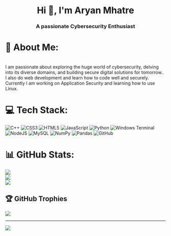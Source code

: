 <h1 align="center">Hi 👋, I'm Aryan Mhatre</h1>
<h3 align="center">A passionate Cybersecurity Enthusiast</h3>

# 💫 About Me:
<br>I am passionate about exploring the huge world of cybersecurity, delving into its diverse domains, and building secure digital solutions for tomorrow..<br>I also do web development and learn how to code well and securely.<br>Currently I am working on Application Security and learning how to use Linux.<br>


# 💻 Tech Stack:
![C++](https://img.shields.io/badge/c++-%2300599C.svg?style=for-the-badge&logo=c%2B%2B&logoColor=white) ![CSS3](https://img.shields.io/badge/css3-%231572B6.svg?style=for-the-badge&logo=css3&logoColor=white) ![HTML5](https://img.shields.io/badge/html5-%23E34F26.svg?style=for-the-badge&logo=html5&logoColor=white) ![JavaScript](https://img.shields.io/badge/javascript-%23323330.svg?style=for-the-badge&logo=javascript&logoColor=%23F7DF1E) ![Python](https://img.shields.io/badge/python-3670A0?style=for-the-badge&logo=python&logoColor=ffdd54) ![Windows Terminal](https://img.shields.io/badge/Windows%20Terminal-%234D4D4D.svg?style=for-the-badge&logo=windows-terminal&logoColor=white) ![NodeJS](https://img.shields.io/badge/node.js-6DA55F?style=for-the-badge&logo=node.js&logoColor=white) ![MySQL](https://img.shields.io/badge/mysql-4479A1.svg?style=for-the-badge&logo=mysql&logoColor=white) ![NumPy](https://img.shields.io/badge/numpy-%23013243.svg?style=for-the-badge&logo=numpy&logoColor=white) ![Pandas](https://img.shields.io/badge/pandas-%23150458.svg?style=for-the-badge&logo=pandas&logoColor=white) ![GitHub](https://img.shields.io/badge/github-%23121011.svg?style=for-the-badge&logo=github&logoColor=white)
# 📊 GitHub Stats:
![](https://github-readme-stats.vercel.app/api?username=Heroic2024&theme=dark&hide_border=false&include_all_commits=false&count_private=false)<br/>
![](https://nirzak-streak-stats.vercel.app/?user=Heroic2024&theme=dark&hide_border=false)<br/>
![](https://github-readme-stats.vercel.app/api/top-langs/?username=Heroic2024&theme=dark&hide_border=false&include_all_commits=false&count_private=false&layout=compact)

## 🏆 GitHub Trophies
![](https://github-profile-trophy.vercel.app/?username=Heroic2024&theme=radical&no-frame=false&no-bg=true&margin-w=4)

---
[![](https://visitcount.itsvg.in/api?id=Heroic2024&icon=0&color=0)](https://visitcount.itsvg.in)

<!-- Proudly created with GPRM ( https://gprm.itsvg.in ) -->
